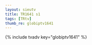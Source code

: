 ```yaml
--- 
layout: sieutv
title: TR1641 s1
tags: [TRtv]
thumb_re: globiptv1641
---
```

{% include tvadv key="globiptv1641" %} 

